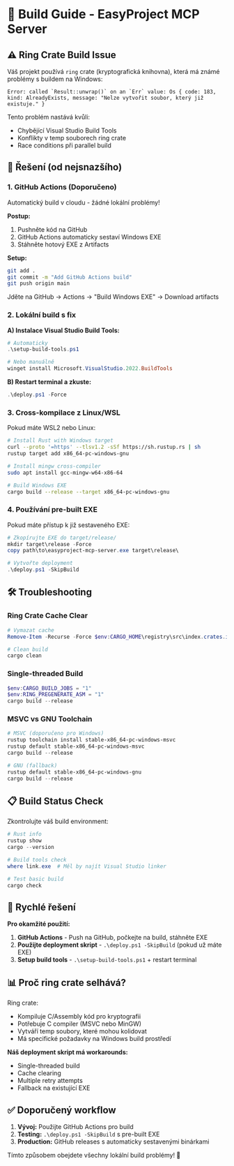 # 🔨 Build Guide - EasyProject MCP Server

## ⚠️ Ring Crate Build Issue

Váš projekt používá `ring` crate (kryptografická knihovna), která má známé problémy s buildem na Windows:

```
Error: called `Result::unwrap()` on an `Err` value: Os { code: 183, kind: AlreadyExists, message: "Nelze vytvořit soubor, který již existuje." }
```

Tento problém nastává kvůli:
- Chybějící Visual Studio Build Tools
- Konflikty v temp souborech ring crate
- Race conditions při parallel build

## 🚀 Řešení (od nejsnazšího)

### 1. **GitHub Actions (Doporučeno)**

Automatický build v cloudu - žádné lokální problémy!

**Postup:**
1. Pushněte kód na GitHub
2. GitHub Actions automaticky sestaví Windows EXE
3. Stáhněte hotový EXE z Artifacts

**Setup:**
```bash
git add .
git commit -m "Add GitHub Actions build"
git push origin main
```

Jděte na GitHub → Actions → "Build Windows EXE" → Download artifacts

### 2. **Lokální build s fix**

**A) Instalace Visual Studio Build Tools:**
```powershell
# Automaticky
.\setup-build-tools.ps1

# Nebo manuálně
winget install Microsoft.VisualStudio.2022.BuildTools
```

**B) Restart terminal a zkuste:**
```powershell
.\deploy.ps1 -Force
```

### 3. **Cross-kompilace z Linux/WSL**

Pokud máte WSL2 nebo Linux:

```bash
# Install Rust with Windows target
curl --proto '=https' --tlsv1.2 -sSf https://sh.rustup.rs | sh
rustup target add x86_64-pc-windows-gnu

# Install mingw cross-compiler
sudo apt install gcc-mingw-w64-x86-64

# Build Windows EXE
cargo build --release --target x86_64-pc-windows-gnu
```

### 4. **Používání pre-built EXE**

Pokud máte přístup k již sestaveného EXE:

```powershell
# Zkopírujte EXE do target/release/
mkdir target\release -Force
copy path\to\easyproject-mcp-server.exe target\release\

# Vytvořte deployment
.\deploy.ps1 -SkipBuild
```

## 🛠️ Troubleshooting

### Ring Crate Cache Clear

```powershell
# Vymazat cache
Remove-Item -Recurse -Force $env:CARGO_HOME\registry\src\index.crates.io-1949cf8c6b5b557f\ring-0.17.14 -ErrorAction SilentlyContinue

# Clean build
cargo clean
```

### Single-threaded Build

```powershell
$env:CARGO_BUILD_JOBS = "1"
$env:RING_PREGENERATE_ASM = "1"
cargo build --release
```

### MSVC vs GNU Toolchain

```powershell
# MSVC (doporučeno pro Windows)
rustup toolchain install stable-x86_64-pc-windows-msvc
rustup default stable-x86_64-pc-windows-msvc
cargo build --release

# GNU (fallback)
rustup default stable-x86_64-pc-windows-gnu
cargo build --release
```

## 📋 Build Status Check

Zkontrolujte váš build environment:

```powershell
# Rust info
rustup show
cargo --version

# Build tools check
where link.exe  # Měl by najít Visual Studio linker

# Test basic build
cargo check
```

## 🎯 Rychlé řešení

**Pro okamžité použití:**

1. **GitHub Actions** - Push na GitHub, počkejte na build, stáhněte EXE
2. **Použijte deployment skript** - `.\deploy.ps1 -SkipBuild` (pokud už máte EXE)
3. **Setup build tools** - `.\setup-build-tools.ps1` + restart terminal

## 📊 Proč ring crate selhává?

Ring crate:
- Kompiluje C/Assembly kód pro kryptografii
- Potřebuje C compiler (MSVC nebo MinGW)
- Vytváří temp soubory, které mohou kolidovat
- Má specifické požadavky na Windows build prostředí

**Náš deployment skript má workarounds:**
- Single-threaded build
- Cache clearing
- Multiple retry attempts
- Fallback na existující EXE

## ✅ Doporučený workflow

1. **Vývoj:** Použijte GitHub Actions pro build
2. **Testing:** `.\deploy.ps1 -SkipBuild` s pre-built EXE
3. **Production:** GitHub releases s automaticky sestavenými binárkami

Tímto způsobem obejdete všechny lokální build problémy! 🎉 